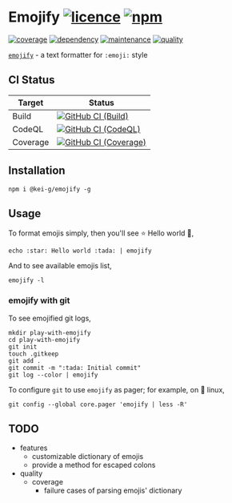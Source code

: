 # Emojify [![licence][license-image]][license-url] [![npm][npm-image]][npm-url]

[![coverage][nyc-cov-image]][github-url] [![dependency][dependency-image]][dependency-url] [![maintenance][maintenance-image]][npmsio-url] [![quality][quality-image]][npmsio-url]

[`emojify`][github-url] - a text formatter for `:emoji:` style

## CI Status

| Target | Status |
|-|-|
| Build | [![GitHub CI (Build)][github-build-image]][github-build-url] |
| CodeQL | [![GitHub CI (CodeQL)][github-codeql-image]][github-codeql-url] |
| Coverage | [![GitHub CI (Coverage)][github-coverage-image]][github-coverage-url] |

## Installation

```shell
npm i @kei-g/emojify -g
```

## Usage

To format emojis simply, then you'll see :star: Hello world :tada:,

```shell
echo :star: Hello world :tada: | emojify
```

And to see available emojis list,

```shell
emojify -l
```

### emojify with git

To see emojified git logs,

```shell
mkdir play-with-emojify
cd play-with-emojify
git init
touch .gitkeep
git add .
git commit -m ":tada: Initial commit"
git log --color | emojify
```

To configure `git` to use `emojify` as pager; for example, on :penguin: linux,

```shell
git config --global core.pager 'emojify | less -R'
```

## TODO

- features
  - customizable dictionary of emojis
  - provide a method for escaped colons
- quality
  - coverage
    - failure cases of parsing emojis' dictionary

[dependency-image]:https://img.shields.io/librariesio/release/npm/@kei-g/emojify?logo=nodedotjs
[dependency-url]:https://npmjs.com/package/@kei-g/emojify?activeTab=dependencies
[github-build-image]:https://github.com/kei-g/emojify-js/actions/workflows/build.yml/badge.svg?query=branch%3Amain
[github-build-url]:https://github.com/kei-g/emojify-js/actions/workflows/build.yml?query=branch%3Amain
[github-codeql-image]:https://github.com/kei-g/emojify-js/actions/workflows/codeql.yml/badge.svg?query=branch%3Amain
[github-codeql-url]:https://github.com/kei-g/emojify-js/actions/workflows/codeql.yml?query=branch%3Amain
[github-coverage-image]:https://github.com/kei-g/emojify-js/actions/workflows/coverage.yml/badge.svg?query=branch%3Amain
[github-coverage-url]:https://github.com/kei-g/emojify-js/actions/workflows/coverage.yml?query=branch%3Amain
[github-url]:https://github.com/kei-g/emojify-js
[license-image]:https://img.shields.io/github/license/kei-g/emojify-js
[license-url]:https://opensource.org/licenses/BSD-3-Clause
[maintenance-image]:https://img.shields.io/npms-io/maintenance-score/@kei-g/emojify?logo=npm
[npm-image]:https://img.shields.io/npm/v/@kei-g/emojify?logo=npm
[npm-url]:https://npmjs.com/@kei-g/emojify
[npmsio-url]:https://npms.io/search?q=%40kei-g%2Femojify
[nyc-cov-image]:https://img.shields.io/nycrc/kei-g/emojify-js?config=.nycrc.json&label=coverage&logo=mocha
[quality-image]:https://img.shields.io/npms-io/quality-score/@kei-g/emojify?logo=npm
